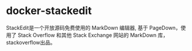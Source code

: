 # docker-stackedit
StackEdit是一个开放源码免费使用的 MarkDown 编辑器, 基于 PageDown，使用了 Stack Overflow 和其他 Stack Exchange 网站的 MarkDown 库，stackoverflow出品。
